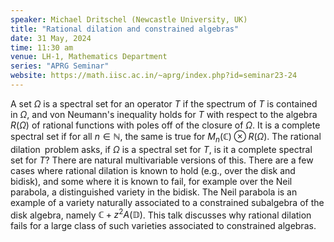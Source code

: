 ```yaml
---
speaker: Michael Dritschel (Newcastle University, UK)
title: "Rational dilation and constrained algebras"
date: 31 May, 2024
time: 11:30 am
venue: LH-1, Mathematics Department
series: "APRG Seminar"
website: https://math.iisc.ac.in/~aprg/index.php?id=seminar23-24
---
```


A set $\Omega$ is a spectral set for an operator $T$ if the spectrum of $T$ is contained in $\Omega$, and von Neumann's inequality holds for $T$
with respect to the algebra $R(\Omega)$ of rational functions with poles off of the closure of $\Omega$. It is a complete spectral set if for all
$n \in \mathbb{N}$, the same is true for $M_n(\mathbb C) \otimes R(\Omega)$. The rational dilation problem asks, if $\Omega$ is a spectral set for
$T$, is it a complete spectral set for $T$? There are natural multivariable versions of this.  There are a few cases where rational dilation is
known to hold (e.g., over the disk and bidisk), and some where it is known to fail, for example over the Neil parabola, a distinguished variety
in the bidisk. The Neil parabola is an example of a variety naturally associated to a constrained subalgebra of the disk algebra, namely
$\mathbb{C} + z^2 A(\mathbb D)$. This talk discusses why rational dilation fails for a large class of such varieties associated to constrained algebras.
